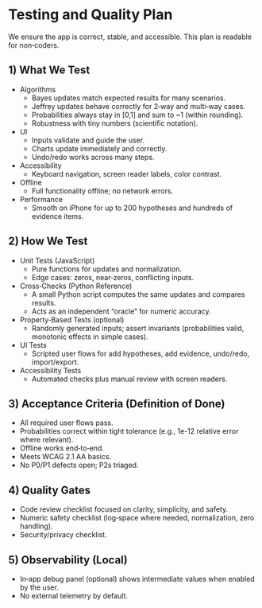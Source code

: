 # Testing and Quality Plan

We ensure the app is correct, stable, and accessible. This plan is readable for non‑coders.

## 1) What We Test

- Algorithms
  - Bayes updates match expected results for many scenarios.
  - Jeffrey updates behave correctly for 2‑way and multi‑way cases.
  - Probabilities always stay in [0,1] and sum to ~1 (within rounding).
  - Robustness with tiny numbers (scientific notation).
- UI
  - Inputs validate and guide the user.
  - Charts update immediately and correctly.
  - Undo/redo works across many steps.
- Accessibility
  - Keyboard navigation, screen reader labels, color contrast.
- Offline
  - Full functionality offline; no network errors.
- Performance
  - Smooth on iPhone for up to 200 hypotheses and hundreds of evidence items.

## 2) How We Test

- Unit Tests (JavaScript)
  - Pure functions for updates and normalization.
  - Edge cases: zeros, near‑zeros, conflicting inputs.
- Cross‑Checks (Python Reference)
  - A small Python script computes the same updates and compares results.
  - Acts as an independent “oracle” for numeric accuracy.
- Property‑Based Tests (optional)
  - Randomly generated inputs; assert invariants (probabilities valid, monotonic effects in simple cases).
- UI Tests
  - Scripted user flows for add hypotheses, add evidence, undo/redo, import/export.
- Accessibility Tests
  - Automated checks plus manual review with screen readers.

## 3) Acceptance Criteria (Definition of Done)

- All required user flows pass.
- Probabilities correct within tight tolerance (e.g., 1e-12 relative error where relevant).
- Offline works end‑to‑end.
- Meets WCAG 2.1 AA basics.
- No P0/P1 defects open; P2s triaged.

## 4) Quality Gates

- Code review checklist focused on clarity, simplicity, and safety.
- Numeric safety checklist (log‑space where needed, normalization, zero handling).
- Security/privacy checklist.

## 5) Observability (Local)

- In‑app debug panel (optional) shows intermediate values when enabled by the user.
- No external telemetry by default.
